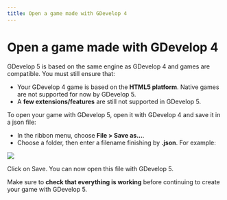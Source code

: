 ```yaml
---
title: Open a game made with GDevelop 4
---
```

# Open a game made with GDevelop 4

GDevelop 5 is based on the same engine as GDevelop 4 and games are compatible. You must still ensure that:

* Your GDevelop 4 game is based on the **HTML5 platform**. Native games are not supported for now by GDevelop 5.
* A **few extensions/features** are still not supported in GDevelop 5.

To open your game with GDevelop 5, open it with GDevelop 4 and save it in a json file:

* In the ribbon menu, choose **File > Save as...**.
* Choose a folder, then enter a filename finishing by **.json**. For example:

![](/gdevelop5/getting_started/screenshot_2017-12-25_23.14.09.png)

Click on Save. You can now open this file with GDevelop 5.

Make sure to **check that everything is working** before continuing to create your game with GDevelop 5.